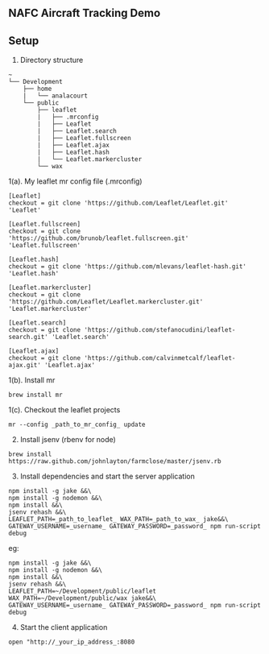 NAFC Aircraft Tracking Demo
---------------------------

Setup
-----

1. Directory structure
```
~
└── Development
    ├── home
    |   └── analacourt
    └── public
        ├── leaflet
        |   ├── .mrconfig
        |   ├── Leaflet
        |   ├── Leaflet.search
        |   ├── Leaflet.fullscreen
        |   ├── Leaflet.ajax
        |   ├── Leaflet.hash
        |   └── Leaflet.markercluster
        └── wax
```

1(a). My leaflet mr config file (.mrconfig)
```
[Leaflet]
checkout = git clone 'https://github.com/Leaflet/Leaflet.git' 'Leaflet'

[Leaflet.fullscreen]
checkout = git clone 'https://github.com/brunob/leaflet.fullscreen.git' 'Leaflet.fullscreen'

[Leaflet.hash]
checkout = git clone 'https://github.com/mlevans/leaflet-hash.git' 'Leaflet.hash'

[Leaflet.markercluster]
checkout = git clone 'https://github.com/Leaflet/Leaflet.markercluster.git' 'Leaflet.markercluster'

[Leaflet.search]
checkout = git clone 'https://github.com/stefanocudini/leaflet-search.git' 'Leaflet.search'

[Leaflet.ajax]
checkout = git clone 'https://github.com/calvinmetcalf/leaflet-ajax.git' 'Leaflet.ajax'
```

1(b). Install mr
```
brew install mr
```

1(c). Checkout the leaflet projects
```
mr --config _path_to_mr_config_ update
```

2. Install jsenv (rbenv for node)
```
brew install https://raw.github.com/johnlayton/farmclose/master/jsenv.rb
```

3. Install dependencies and start the server application

```
npm install -g jake &&\
npm install -g nodemon &&\
npm install &&\
jsenv rehash &&\
LEAFLET_PATH=_path_to_leaflet_ WAX_PATH=_path_to_wax_ jake&&\
GATEWAY_USERNAME=_username_ GATEWAY_PASSWORD=_password_ npm run-script debug
```

eg:

```
npm install -g jake &&\
npm install -g nodemon &&\
npm install &&\
jsenv rehash &&\
LEAFLET_PATH=~/Development/public/leaflet WAX_PATH=~/Development/public/wax jake&&\
GATEWAY_USERNAME=_username_ GATEWAY_PASSWORD=_password_ npm run-script debug
```

4. Start the client application

```
open "http://_your_ip_address_:8080
```
